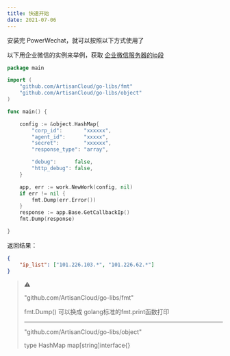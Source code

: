 ```yaml
---
title: 快速开始
date: 2021-07-06
---
```


安装完 PowerWechat，就可以按照以下方式使用了

以下用企业微信的实例来举例，获取 [企业微信服务器的ip段](https://open.work.weixin.qq.com/api/doc/90000/90135/90930)

```go
package main

import (
	"github.com/ArtisanCloud/go-libs/fmt"
	"github.com/ArtisanCloud/go-libs/object"
)

func main() {

    config := &object.HashMap{
		"corp_id":       "xxxxxx",
		"agent_id":      "xxxxx",
		"secret":        "xxxxxx",
		"response_type": "array",

		"debug":      false,
		"http_debug": false,
	}

	app, err := work.NewWork(config, nil)
	if err != nil {
		fmt.Dump(err.Error())
	}
	response := app.Base.GetCallbackIp()
	fmt.Dump(response)

}
```

返回结果：
```json
{
    "ip_list": ["101.226.103.*", "101.226.62.*"]
}
```



> ⚠️ 
> 
> "github.com/ArtisanCloud/go-libs/fmt"
>
> fmt.Dump() 可以换成 golang标准的fmt.print函数打印
> 
>  ---
> 
> "github.com/ArtisanCloud/go-libs/object"
>
> type HashMap map[string]interface{}